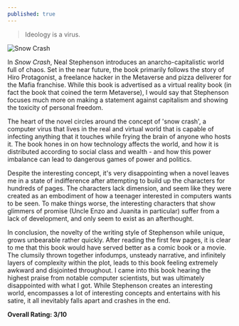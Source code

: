 ```yaml
---
published: true
---
```

> Ideology is a virus.

![Snow Crash](https://images-na.ssl-images-amazon.com/images/S/compressed.photo.goodreads.com/books/1589842551i/40651883.jpg)

In _Snow Crash_, Neal Stephenson introduces an anarcho-capitalistic world full of chaos. Set in the near future, the book primarily follows the story of Hiro Protagonist, a freelance hacker in the Metaverse and pizza deliverer for the Mafia franchise. While this book is advertised as a virtual reality book (in fact the book that coined the term Metaverse), I would say that Stephenson focuses much more on making a statement against capitalism and showing the toxicity of personal freedom.

The heart of the novel circles around the concept of 'snow crash', a computer virus that lives in the real and virtual world that is capable of infecting anything that it touches while frying the brain of anyone who hosts it. The book hones in on how technology affects the world, and how it is distributed according to social class and wealth - and how this power imbalance can lead to dangerous games of power and politics.

Despite the interesting concept, it's very disappointing when a novel leaves me in a state of indifference after attempting to build up the characters for hundreds of pages. The characters lack dimension, and seem like they were created as an embodiment of how a teenager interested in computers wants to be seen. To make things worse, the interesting characters that show glimmers of promise (Uncle Enzo and Juanita in particular) suffer from a lack of development, and only seem to exist as an afterthought.

In conclusion, the novelty of the writing style of Stephenson while unique, grows unbearable rather quickly. After reading the first few pages, it is clear to me that this book would have served better as a comic book or a movie. The clumsily thrown together infodumps, unsteady narrative, and infinitely layers of complexity within the plot, leads to this book feeling extremely awkward and disjointed throughout. I came into this book hearing the highest praise from notable computer scientists, but was ultimately disappointed with what I got. While Stephenson creates an interesting world, encompasses a lot of interesting concepts and entertains with his satire, it all inevitably falls apart and crashes in the end.

**Overall Rating: 3/10**
